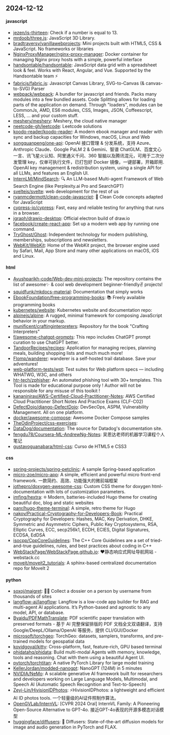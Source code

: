 ## 2024-12-12

#### javascript
* [jezen/is-thirteen](https://github.com/jezen/is-thirteen): Check if a number is equal to 13.
* [mrdoob/three.js](https://github.com/mrdoob/three.js): JavaScript 3D Library.
* [bradtraversy/vanillawebprojects](https://github.com/bradtraversy/vanillawebprojects): Mini projects built with HTML5, CSS & JavaScript. No frameworks or libraries
* [NginxProxyManager/nginx-proxy-manager](https://github.com/NginxProxyManager/nginx-proxy-manager): Docker container for managing Nginx proxy hosts with a simple, powerful interface
* [handsontable/handsontable](https://github.com/handsontable/handsontable): JavaScript data grid with a spreadsheet look & feel. Works with React, Angular, and Vue. Supported by the Handsontable team ⚡
* [fabricjs/fabric.js](https://github.com/fabricjs/fabric.js): Javascript Canvas Library, SVG-to-Canvas (& canvas-to-SVG) Parser
* [webpack/webpack](https://github.com/webpack/webpack): A bundler for javascript and friends. Packs many modules into a few bundled assets. Code Splitting allows for loading parts of the application on demand. Through "loaders", modules can be CommonJs, AMD, ES6 modules, CSS, Images, JSON, Coffeescript, LESS, ... and your custom stuff.
* [meshery/meshery](https://github.com/meshery/meshery): Meshery, the cloud native manager
* [neetcode-gh/leetcode](https://github.com/neetcode-gh/leetcode): Leetcode solutions
* [koodo-reader/koodo-reader](https://github.com/koodo-reader/koodo-reader): A modern ebook manager and reader with sync and backup capacities for Windows, macOS, Linux and Web
* [songquanpeng/one-api](https://github.com/songquanpeng/one-api): OpenAI 接口管理 & 分发系统，支持 Azure、Anthropic Claude、Google PaLM 2 & Gemini、智谱 ChatGLM、百度文心一言、讯飞星火认知、阿里通义千问、360 智脑以及腾讯混元，可用于二次分发管理 key，仅单可执行文件，已打包好 Docker 镜像，一键部署，开箱即用. OpenAI key management & redistribution system, using a single API for all LLMs, and features an English UI.
* [InternLM/MindSearch](https://github.com/InternLM/MindSearch): 🔍 An LLM-based Multi-agent Framework of Web Search Engine (like Perplexity.ai Pro and SearchGPT)
* [sveltejs/svelte](https://github.com/sveltejs/svelte): web development for the rest of us
* [ryanmcdermott/clean-code-javascript](https://github.com/ryanmcdermott/clean-code-javascript): 🛁 Clean Code concepts adapted for JavaScript
* [cypress-io/cypress](https://github.com/cypress-io/cypress): Fast, easy and reliable testing for anything that runs in a browser.
* [jgraph/drawio-desktop](https://github.com/jgraph/drawio-desktop): Official electron build of draw.io
* [facebook/create-react-app](https://github.com/facebook/create-react-app): Set up a modern web app by running one command.
* [TryGhost/Ghost](https://github.com/TryGhost/Ghost): Independent technology for modern publishing, memberships, subscriptions and newsletters.
* [WebKit/WebKit](https://github.com/WebKit/WebKit): Home of the WebKit project, the browser engine used by Safari, Mail, App Store and many other applications on macOS, iOS and Linux.

#### html
* [Ayushparikh-code/Web-dev-mini-projects](https://github.com/Ayushparikh-code/Web-dev-mini-projects): The repository contains the list of awesome✨ & cool web development beginner-friendly✌️ projects!
* [squidfunk/mkdocs-material](https://github.com/squidfunk/mkdocs-material): Documentation that simply works
* [EbookFoundation/free-programming-books](https://github.com/EbookFoundation/free-programming-books): 📚 Freely available programming books
* [kubernetes/website](https://github.com/kubernetes/website): Kubernetes website and documentation repo:
* [alpinejs/alpine](https://github.com/alpinejs/alpine): A rugged, minimal framework for composing JavaScript behavior in your markup.
* [munificent/craftinginterpreters](https://github.com/munificent/craftinginterpreters): Repository for the book "Crafting Interpreters"
* [f/awesome-chatgpt-prompts](https://github.com/f/awesome-chatgpt-prompts): This repo includes ChatGPT prompt curation to use ChatGPT better.
* [TandoorRecipes/recipes](https://github.com/TandoorRecipes/recipes): Application for managing recipes, planning meals, building shopping lists and much much more!
* [Flomp/wanderer](https://github.com/Flomp/wanderer): wanderer is a self-hosted trail database. Save your adventures!
* [web-platform-tests/wpt](https://github.com/web-platform-tests/wpt): Test suites for Web platform specs — including WHATWG, W3C, and others
* [htr-tech/zphisher](https://github.com/htr-tech/zphisher): An automated phishing tool with 30+ templates. This Tool is made for educational purpose only ! Author will not be responsible for any misuse of this toolkit !
* [kananinirav/AWS-Certified-Cloud-Practitioner-Notes](https://github.com/kananinirav/AWS-Certified-Cloud-Practitioner-Notes): AWS Certified Cloud Practitioner Short Notes And Practice Exams (CLF-C02)
* [DefectDojo/django-DefectDojo](https://github.com/DefectDojo/django-DefectDojo): DevSecOps, ASPM, Vulnerability Management. All on one platform.
* [docker/awesome-compose](https://github.com/docker/awesome-compose): Awesome Docker Compose samples
* [TheOdinProject/css-exercises](https://github.com/TheOdinProject/css-exercises): 
* [DataDog/documentation](https://github.com/DataDog/documentation): The source for Datadog's documentation site.
* [fengdu78/Coursera-ML-AndrewNg-Notes](https://github.com/fengdu78/Coursera-ML-AndrewNg-Notes): 吴恩达老师的机器学习课程个人笔记
* [gustavoguanabara/html-css](https://github.com/gustavoguanabara/html-css): Curso de HTML5 e CSS3

#### css
* [spring-projects/spring-petclinic](https://github.com/spring-projects/spring-petclinic): A sample Spring-based application
* [micro-zoe/micro-app](https://github.com/micro-zoe/micro-app): A simple, efficient and powerful micro front-end framework. 一款简约、高效、功能强大的微前端框架
* [jothepro/doxygen-awesome-css](https://github.com/jothepro/doxygen-awesome-css): Custom CSS theme for doxygen html-documentation with lots of customization parameters.
* [imfing/hextra](https://github.com/imfing/hextra): 🔯 Modern, batteries-included Hugo theme for creating beautiful doc, blog and static websites
* [panr/hugo-theme-terminal](https://github.com/panr/hugo-theme-terminal): A simple, retro theme for Hugo
* [nakov/Practical-Cryptography-for-Developers-Book](https://github.com/nakov/Practical-Cryptography-for-Developers-Book): Practical Cryptography for Developers: Hashes, MAC, Key Derivation, DHKE, Symmetric and Asymmetric Ciphers, Public Key Cryptosystems, RSA, Elliptic Curves, ECC, secp256k1, ECDH, ECIES, Digital Signatures, ECDSA, EdDSA
* [isocpp/CppCoreGuidelines](https://github.com/isocpp/CppCoreGuidelines): The C++ Core Guidelines are a set of tried-and-true guidelines, rules, and best practices about coding in C++
* [WebStackPage/WebStackPage.github.io](https://github.com/WebStackPage/WebStackPage.github.io): ❤️静态响应式网址导航网站 - webstack.cc
* [moveit/moveit2_tutorials](https://github.com/moveit/moveit2_tutorials): A sphinx-based centralized documentation repo for MoveIt 2

#### python
* [soxoj/maigret](https://github.com/soxoj/maigret): 🕵️‍♂️ Collect a dossier on a person by username from thousands of sites
* [langflow-ai/langflow](https://github.com/langflow-ai/langflow): Langflow is a low-code app builder for RAG and multi-agent AI applications. It’s Python-based and agnostic to any model, API, or database.
* [Byaidu/PDFMathTranslate](https://github.com/Byaidu/PDFMathTranslate): PDF scientific paper translation with preserved formats - 基于 AI 完整保留排版的 PDF 文档全文双语翻译，支持 Google/DeepL/Ollama/OpenAI 等服务，提供 CLI/GUI/Docker
* [microsoft/torchgeo](https://github.com/microsoft/torchgeo): TorchGeo: datasets, samplers, transforms, and pre-trained models for geospatial data
* [kovidgoyal/kitty](https://github.com/kovidgoyal/kitty): Cross-platform, fast, feature-rich, GPU based terminal
* [phidatahq/phidata](https://github.com/phidatahq/phidata): Build multi-modal Agents with memory, knowledge, tools and reasoning. Chat with them using a beautiful Agent UI.
* [pytorch/torchtitan](https://github.com/pytorch/torchtitan): A native PyTorch Library for large model training
* [KellerJordan/modded-nanogpt](https://github.com/KellerJordan/modded-nanogpt): NanoGPT (124M) in 5 minutes
* [NVIDIA/NeMo](https://github.com/NVIDIA/NeMo): A scalable generative AI framework built for researchers and developers working on Large Language Models, Multimodal, and Speech AI (Automatic Speech Recognition and Text-to-Speech)
* [Zeyi-Lin/HivisionIDPhotos](https://github.com/Zeyi-Lin/HivisionIDPhotos): ⚡️HivisionIDPhotos: a lightweight and efficient AI ID photos tools. 一个轻量级的AI证件照制作算法。
* [OpenGVLab/InternVL](https://github.com/OpenGVLab/InternVL): [CVPR 2024 Oral] InternVL Family: A Pioneering Open-Source Alternative to GPT-4o. 接近GPT-4o表现的开源多模态对话模型
* [huggingface/diffusers](https://github.com/huggingface/diffusers): 🤗 Diffusers: State-of-the-art diffusion models for image and audio generation in PyTorch and FLAX.
